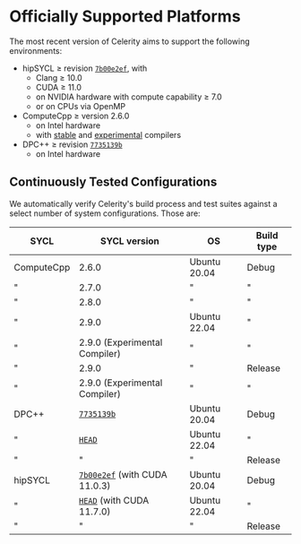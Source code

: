 # Officially Supported Platforms

The most recent version of Celerity aims to support the following environments:

* hipSYCL ≥ revision [`7b00e2ef`](https://github.com/illuhad/hipSYCL/commit/7b00e2ef), with
  * Clang ≥ 10.0
  * CUDA ≥ 11.0
  * on NVIDIA hardware with compute capability ≥ 7.0
  * or on CPUs via OpenMP
* ComputeCpp ≥ version 2.6.0
  * on Intel hardware
  * with [stable](https://developer.codeplay.com/products/computecpp/ce/download) and [experimental](https://developer.codeplay.com/products/computecpp/ce/download?experimental=true) compilers
* DPC++ ≥ revision [`7735139b`](https://github.com/intel/llvm/commit/7735139b)
  * on Intel hardware

## Continuously Tested Configurations

We automatically verify Celerity's build process and test suites against a select number of system configurations.
Those are:

| SYCL       | SYCL version                                                                        | OS           | Build type |
|------------|-------------------------------------------------------------------------------------|--------------|------------|
| ComputeCpp | 2.6.0                                                                               | Ubuntu 20.04 | Debug      |
| "          | 2.7.0                                                                               | "            | "          |
| "          | 2.8.0                                                                               | "            | "          |
| "          | 2.9.0                                                                               | Ubuntu 22.04 | "          |
| "          | 2.9.0 (Experimental Compiler)                                                       | "            | "          |
| "          | 2.9.0                                                                               | "            | Release    |
| "          | 2.9.0 (Experimental Compiler)                                                       | "            | "          |
| DPC++      | [`7735139b`](https://github.com/intel/llvm/commit/7735139b)                         | Ubuntu 20.04 | Debug      |
| "          | [`HEAD`](https://github.com/intel/llvm/)                                            | Ubuntu 22.04 | "          |
| "          | "                                                                                   | "            | Release    |
| hipSYCL    | [`7b00e2ef`](https://github.com/illuhad/hipSYCL/commit/7b00e2ef) (with CUDA 11.0.3) | Ubuntu 20.04 | Debug      |
| "          | [`HEAD`](https://github.com/illuhad/hipSYCL) (with CUDA 11.7.0)                     | Ubuntu 22.04 | "          |
| "          | "                                                                                   | "            | Release    |
